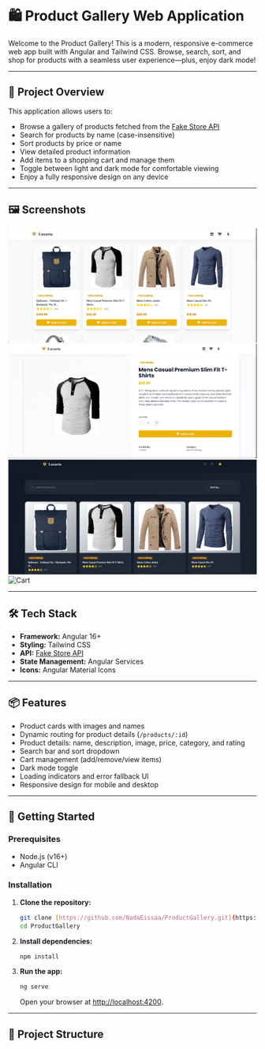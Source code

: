# 🛍️ Product Gallery Web Application

Welcome to the Product Gallery! This is a modern, responsive e-commerce web app built with Angular and Tailwind CSS. Browse, search, sort, and shop for products with a seamless user experience—plus, enjoy dark mode!

---

## 🚀 Project Overview

This application allows users to:
- Browse a gallery of products fetched from the [Fake Store API](https://fakestoreapi.com/products)
- Search for products by name (case-insensitive)
- Sort products by price or name
- View detailed product information
- Add items to a shopping cart and manage them
- Toggle between light and dark mode for comfortable viewing
- Enjoy a fully responsive design on any device

---

## 🖼️ Screenshots


![Products Gallery](Screenshots/Screenshot%202025-07-27%20013457.png)
![Product Details](Screenshots/Screenshot%202025-07-27%20013519.png)
![Dark Mode](Screenshots/Screenshot%202025-07-27%20013539.png)
![Cart](Screenshots/Screenshot%2025-07-27%013720.png)


---

## 🛠️ Tech Stack

- **Framework:** Angular 16+
- **Styling:** Tailwind CSS
- **API:** [Fake Store API](https://fakestoreapi.com/)
- **State Management:** Angular Services
- **Icons:** Angular Material Icons

---

## 📦 Features

- Product cards with images and names
- Dynamic routing for product details (`/products/:id`)
- Product details: name, description, image, price, category, and rating
- Search bar and sort dropdown
- Cart management (add/remove/view items)
- Dark mode toggle
- Loading indicators and error fallback UI
- Responsive design for mobile and desktop

---

## 🏁 Getting Started

### Prerequisites

- Node.js (v16+)
- Angular CLI

### Installation

1. **Clone the repository:**
    ```bash
    git clone [https://github.com/NadaEissaa/ProductGallery.git](https://github.com/NadaEissaa/ProductGallery.git)
    cd ProductGallery
    ```

2. **Install dependencies:**
    ```bash
    npm install
    ```

3. **Run the app:**
    ```bash
    ng serve
    ```
    Open your browser at [http://localhost:4200](http://localhost:4200).

---

## 📂 Project Structure
